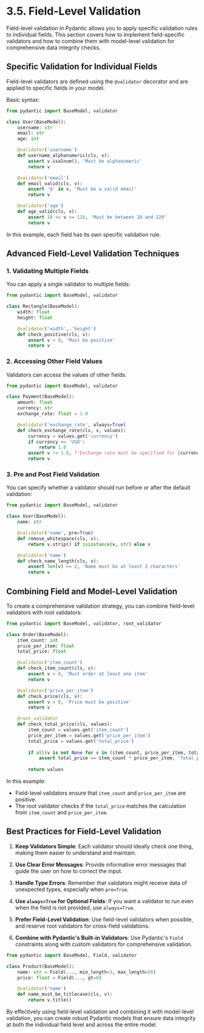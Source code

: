 # 3.5. Field-Level Validation

Field-level validation in Pydantic allows you to apply specific validation rules to individual fields. This section covers how to implement field-specific validators and how to combine them with model-level validation for comprehensive data integrity checks.

## Specific Validation for Individual Fields

Field-level validators are defined using the `@validator` decorator and are applied to specific fields in your model.

Basic syntax:

```python
from pydantic import BaseModel, validator

class User(BaseModel):
    username: str
    email: str
    age: int

    @validator('username')
    def username_alphanumeric(cls, v):
        assert v.isalnum(), 'Must be alphanumeric'
        return v

    @validator('email')
    def email_valid(cls, v):
        assert '@' in v, 'Must be a valid email'
        return v

    @validator('age')
    def age_valid(cls, v):
        assert 18 <= v <= 120, 'Must be between 18 and 120'
        return v
```

In this example, each field has its own specific validation rule.

## Advanced Field-Level Validation Techniques

### 1. Validating Multiple Fields

You can apply a single validator to multiple fields:

```python
from pydantic import BaseModel, validator

class Rectangle(BaseModel):
    width: float
    height: float

    @validator('width', 'height')
    def check_positive(cls, v):
        assert v > 0, 'Must be positive'
        return v
```

### 2. Accessing Other Field Values

Validators can access the values of other fields:

```python
from pydantic import BaseModel, validator

class Payment(BaseModel):
    amount: float
    currency: str
    exchange_rate: float = 1.0

    @validator('exchange_rate', always=True)
    def check_exchange_rate(cls, v, values):
        currency = values.get('currency')
        if currency == 'USD':
            return 1.0
        assert v != 1.0, f'Exchange rate must be specified for {currency}'
        return v
```

### 3. Pre and Post Field Validation

You can specify whether a validator should run before or after the default validation:

```python
from pydantic import BaseModel, validator

class User(BaseModel):
    name: str

    @validator('name', pre=True)
    def remove_whitespace(cls, v):
        return v.strip() if isinstance(v, str) else v

    @validator('name')
    def check_name_length(cls, v):
        assert len(v) >= 2, 'Name must be at least 2 characters'
        return v
```

## Combining Field and Model-Level Validation

To create a comprehensive validation strategy, you can combine field-level validators with root validators:

```python
from pydantic import BaseModel, validator, root_validator

class Order(BaseModel):
    item_count: int
    price_per_item: float
    total_price: float

    @validator('item_count')
    def check_item_count(cls, v):
        assert v > 0, 'Must order at least one item'
        return v

    @validator('price_per_item')
    def check_price(cls, v):
        assert v > 0, 'Price must be positive'
        return v

    @root_validator
    def check_total_price(cls, values):
        item_count = values.get('item_count')
        price_per_item = values.get('price_per_item')
        total_price = values.get('total_price')
        
        if all(v is not None for v in (item_count, price_per_item, total_price)):
            assert total_price == item_count * price_per_item, 'Total price does not match item count and price'
        
        return values
```

In this example:
- Field-level validators ensure that `item_count` and `price_per_item` are positive.
- The root validator checks if the `total_price` matches the calculation from `item_count` and `price_per_item`.

## Best Practices for Field-Level Validation

1. **Keep Validators Simple**: Each validator should ideally check one thing, making them easier to understand and maintain.

2. **Use Clear Error Messages**: Provide informative error messages that guide the user on how to correct the input.

3. **Handle Type Errors**: Remember that validators might receive data of unexpected types, especially when `pre=True`.

4. **Use `always=True` for Optional Fields**: If you want a validator to run even when the field is not provided, use `always=True`.

5. **Prefer Field-Level Validation**: Use field-level validators when possible, and reserve root validators for cross-field validations.

6. **Combine with Pydantic's Built-in Validators**: Use Pydantic's `Field` constraints along with custom validators for comprehensive validation.

```python
from pydantic import BaseModel, Field, validator

class Product(BaseModel):
    name: str = Field(..., min_length=3, max_length=50)
    price: float = Field(..., gt=0)

    @validator('name')
    def name_must_be_titlecase(cls, v):
        return v.title()
```

By effectively using field-level validation and combining it with model-level validation, you can create robust Pydantic models that ensure data integrity at both the individual field level and across the entire model.